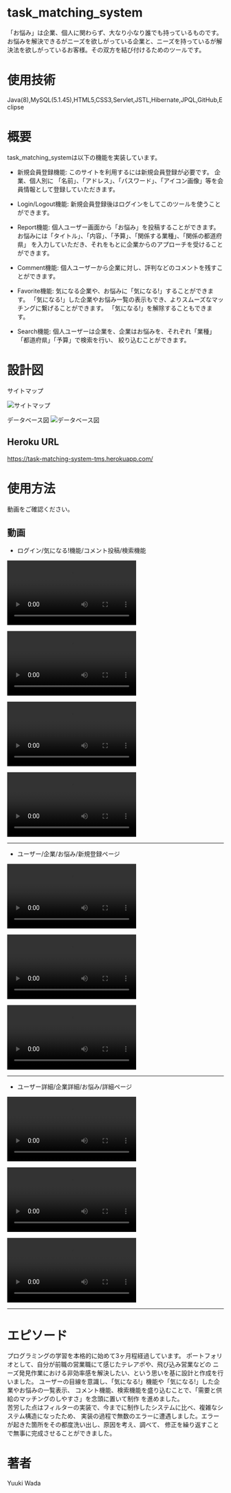 # task_matching_system
「お悩み」は企業、個人に関わらず、大なり小なり誰でも持っているものです。 お悩みを解決できるがニーズを欲しがっている企業と、ニーズを持っているが解決法を欲しがっているお客様。その双方を結び付けるためのツールです。

# 使用技術
Java(8),MySQL(5.1.45),HTML5,CSS3,Servlet,JSTL,Hibernate,JPQL,GitHub,Eclipse

# 概要
task_matching_systemは以下の機能を実装しています。

- 新規会員登録機能:
このサイトを利用するには新規会員登録が必要です。
企業、個人別に
「名前」、「アドレス」、「パスワード」、「アイコン画像」等を会員情報として登録していただきます。

- Login/Logout機能:
新規会員登録後はログインをしてこのツールを使うことができます。

- Report機能:
個人ユーザー画面から「お悩み」を投稿することができます。
お悩みには「タイトル」、「内容」、「予算」、「関係する業種」、「関係の都道府県」
を入力していただき、それをもとに企業からのアプローチを受けることができます。

- Comment機能:
個人ユーザーから企業に対し、評判などのコメントを残すことができます。

- Favorite機能:
気になる企業や、お悩みに「気になる!」することができます。
「気になる!」した企業やお悩み一覧の表示もでき、よりスムーズなマッチングに繋げることができます。
「気になる!」を解除することもできます。

- Search機能:
個人ユーザーは企業を、企業はお悩みを、それぞれ「業種」「都道府県」「予算」で検索を行い、
絞り込むことができます。

# 設計図

サイトマップ

![サイトマップ](https://user-images.githubusercontent.com/77527527/111414172-d9f0b200-8722-11eb-8b93-36d933645d0d.png)



データベース図
![データベース図](https://user-images.githubusercontent.com/77527527/111414214-ec6aeb80-8722-11eb-8f6d-8f1d2e87bbae.png)


## Heroku URL
https://task-matching-system-tms.herokuapp.com/


# 使用方法
動画をご確認ください。



## 動画
- ログイン/気になる!機能/コメント投稿/検索機能

![ログイン機能](https://user-images.githubusercontent.com/77527527/111903429-9e891700-8a85-11eb-8b1e-c3696319f82b.mp4)

![気になる!機能](https://user-images.githubusercontent.com/77527527/112443676-93d5c700-8d90-11eb-9a78-e1a6e4aa4638.mp4)

![コメント機能](https://user-images.githubusercontent.com/77527527/111903463-cc6e5b80-8a85-11eb-9029-a8b3536f2407.mp4)

![検索機能](https://user-images.githubusercontent.com/77527527/111903480-d728f080-8a85-11eb-8aea-a5793ecd1e49.mp4)

---------------------------------------------------------------------------------------------------------------------------------------------------------------------

- ユーザー/企業/お悩み/新規登録ページ

![ユーザー新規登録](https://user-images.githubusercontent.com/77527527/111910018-f41fec80-8aa2-11eb-80e4-cae2ddd2156f.mp4)

![企業新規登録](https://user-images.githubusercontent.com/77527527/111910061-23cef480-8aa3-11eb-8055-045eff3466ef.mp4)

![お悩み新規登録](https://user-images.githubusercontent.com/77527527/111910039-0863e980-8aa3-11eb-94bf-b49cbf820ee5.mp4)

---------------------------------------------------------------------------------------------------------------------------------------------------------------------

- ユーザー詳細/企業詳細/お悩み/詳細ページ

![ユーザー詳細](https://user-images.githubusercontent.com/77527527/111910073-3c3f0f00-8aa3-11eb-9acc-03dfe643625d.mp4)

![企業詳細](https://user-images.githubusercontent.com/77527527/111910089-4f51df00-8aa3-11eb-8d94-3fd6a981074b.mp4)

![お悩み詳細](https://user-images.githubusercontent.com/77527527/111910113-6690cc80-8aa3-11eb-93c2-89052d06a560.mp4)

---------------------------------------------------------------------------------------------------------------------------------------------------------------------

# エピソード
プログラミングの学習を本格的に始めて3ヶ月程経過しています。
ポートフォリオとして、自分が前職の営業職にて感じたテレアポや、飛び込み営業などの
ニーズ発見作業における非効率感を解決したい、という思いを基に設計と作成を行いました。
ユーザーの目線を意識し、「気になる!」機能や「気になる!」した企業やお悩みの一覧表示、
コメント機能、検索機能を盛り込むことで、「需要と供給のマッチングのしやすさ」を念頭に置いて制作
を進めました。<br>
苦労した点はフィルターの実装で、今までに制作したシステムに比べ、複雑なシステム構造になったため、
実装の過程で無数のエラーに遭遇しました。エラーが起きた箇所をその都度洗い出し、原因を考え、調べて、
修正を繰り返すことで無事に完成させることができました。



# 著者
Yuuki Wada


